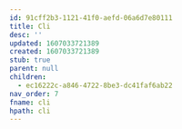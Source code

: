 ```yaml
---
id: 91cff2b3-1121-41f0-aefd-06a6d7e80111
title: Cli
desc: ''
updated: 1607033721389
created: 1607033721389
stub: true
parent: null
children:
  - ec16222c-a846-4722-8be3-dc41faf6ab22
nav_order: 7
fname: cli
hpath: cli
---
```



